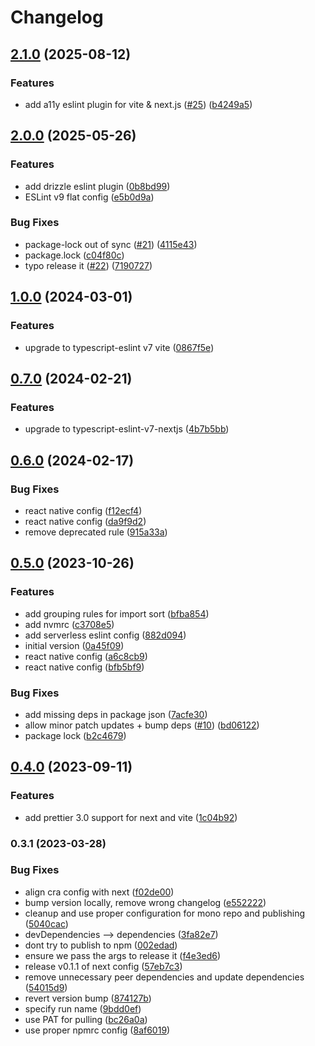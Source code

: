 # Changelog

## [2.1.0](https://github.com/novemberfiveco/eslint-config/compare/eslint-config-next@2.0.0...eslint-config-next@2.1.0) (2025-08-12)

### Features

* add a11y eslint plugin for vite & next.js ([#25](https://github.com/novemberfiveco/eslint-config/issues/25)) ([b4249a5](https://github.com/novemberfiveco/eslint-config/commit/b4249a56d898bf490d5bba80bf29e1448ad384d5))

## [2.0.0](https://github.com/novemberfiveco/eslint-config/compare/eslint-config-next@1.0.0...eslint-config-next@2.0.0) (2025-05-26)

### Features

* add drizzle eslint plugin ([0b8bd99](https://github.com/novemberfiveco/eslint-config/commit/0b8bd99ab5c7a6321933982b4053a81dde1b3dbc))
* ESLint v9 flat config ([e5b0d9a](https://github.com/novemberfiveco/eslint-config/commit/e5b0d9a90e1c462769097430e0b8be2b05bc2173))

### Bug Fixes

* package-lock out of sync ([#21](https://github.com/novemberfiveco/eslint-config/issues/21)) ([4115e43](https://github.com/novemberfiveco/eslint-config/commit/4115e4365da95cb7ec2c8173721900786246fba8))
* package.lock ([c04f80c](https://github.com/novemberfiveco/eslint-config/commit/c04f80c0155dbf76da8e6466241fffb4b7f1d4c7))
* typo release it ([#22](https://github.com/novemberfiveco/eslint-config/issues/22)) ([7190727](https://github.com/novemberfiveco/eslint-config/commit/7190727cc228a896639dd2cc82fec5520b051b78))

## [1.0.0](https://github.com/novemberfiveco/eslint-config/compare/eslint-config-next@0.7.0...eslint-config-next@1.0.0) (2024-03-01)


### Features

* upgrade to typescript-eslint v7 vite ([0867f5e](https://github.com/novemberfiveco/eslint-config/commit/0867f5e0937b8a2889e8bc1bcaa4bf30eca26e42))

## [0.7.0](https://github.com/novemberfiveco/eslint-config/compare/eslint-config-next@0.6.0...eslint-config-next@0.7.0) (2024-02-21)


### Features

* upgrade to typescript-eslint-v7-nextjs ([4b7b5bb](https://github.com/novemberfiveco/eslint-config/commit/4b7b5bb4502d5eb3385f7205c3559c8a3fbc67f9))

## [0.6.0](https://github.com/novemberfiveco/eslint-config/compare/eslint-config-next@0.5.0...eslint-config-next@0.6.0) (2024-02-17)


### Bug Fixes

* react native config ([f12ecf4](https://github.com/novemberfiveco/eslint-config/commit/f12ecf4dd839b56111ffa754f60525310769b927))
* react native config ([da9f9d2](https://github.com/novemberfiveco/eslint-config/commit/da9f9d20f069c7c330f026acf37525abead9a7c6))
* remove deprecated rule ([915a33a](https://github.com/novemberfiveco/eslint-config/commit/915a33a9ce003a0d97106c29d59da02a4972e457))

## [0.5.0](https://github.com/novemberfiveco/eslint-config/compare/eslint-config-next@0.4.0...eslint-config-next@0.5.0) (2023-10-26)


### Features

* add grouping rules for import sort ([bfba854](https://github.com/novemberfiveco/eslint-config/commit/bfba854ed5549bd9efe5c0d954e7ff5efaa99fa1))
* add nvmrc ([c3708e5](https://github.com/novemberfiveco/eslint-config/commit/c3708e5b6429100d74e3c778a7ba5af866664a5e))
* add serverless eslint config ([882d094](https://github.com/novemberfiveco/eslint-config/commit/882d0940a6878ebc7638075bba84bd34c90c2ff2))
* initial version ([0a45f09](https://github.com/novemberfiveco/eslint-config/commit/0a45f09600ddd2befcf89e2ccc0f5ed6c71ebff5))
* react native config ([a6c8cb9](https://github.com/novemberfiveco/eslint-config/commit/a6c8cb974c2e082f8a035c73b6ec001ff8abcdb2))
* react native config ([bfb5bf9](https://github.com/novemberfiveco/eslint-config/commit/bfb5bf94df6ac898137d0dcea4259b77ccb6c1e0))


### Bug Fixes

* add missing deps in package json ([7acfe30](https://github.com/novemberfiveco/eslint-config/commit/7acfe30feb8af89e1e9bc0dc5db1c3a5a22bee5e))
* allow minor patch updates + bump deps ([#10](https://github.com/novemberfiveco/eslint-config/issues/10)) ([bd06122](https://github.com/novemberfiveco/eslint-config/commit/bd06122161f8a1c6cc49d4da22553a3acedacbc8))
* package lock ([b2c4679](https://github.com/novemberfiveco/eslint-config/commit/b2c4679778aad397df965cd3424995d2c705ad3b))

## [0.4.0](https://github.com/novemberfiveco/eslint-config/compare/eslint-config-next@0.3.1...eslint-config-next@0.4.0) (2023-09-11)


### Features

* add prettier 3.0 support for next and vite ([1c04b92](https://github.com/novemberfiveco/eslint-config/commit/1c04b92f56564299ada70f2ce9b392c8d8b9b2a2))

### 0.3.1 (2023-03-28)


### Bug Fixes

* align cra config with next ([f02de00](https://github.com/novemberfiveco/eslint-config/commit/f02de00ed8ba86742e55c7fc2bcc8b39275dd1d7))
* bump version locally, remove wrong changelog ([e552222](https://github.com/novemberfiveco/eslint-config/commit/e55222220c9bd081a2bd5200aae225874ff7dfed))
* cleanup and use proper configuration for mono repo and publishing ([5040cac](https://github.com/novemberfiveco/eslint-config/commit/5040caccf23080b0c7f2815c468e8b3381054970))
* devDependencies --> dependencies ([3fa82e7](https://github.com/novemberfiveco/eslint-config/commit/3fa82e7ec8817f0ea933081f1913adecf7d77813))
* dont try to publish to npm ([002edad](https://github.com/novemberfiveco/eslint-config/commit/002edadcc00670e6d3d7dc1142218c4e93cca6c4))
* ensure we pass the args to release it ([f4e3ed6](https://github.com/novemberfiveco/eslint-config/commit/f4e3ed65ef3fa5650103c026dcafe6766fecc516))
* release v0.1.1 of next config ([57eb7c3](https://github.com/novemberfiveco/eslint-config/commit/57eb7c3a048bc7b60527d5c17c65e61d3828883b))
* remove unnecessary peer dependencies and update dependencies ([54015d9](https://github.com/novemberfiveco/eslint-config/commit/54015d94c87865afbfcc689b1e5440df209f20fe))
* revert version bump ([874127b](https://github.com/novemberfiveco/eslint-config/commit/874127bbc4f9d4e5a2221388b4ff7e52bb608766))
* specify run name ([9bdd0ef](https://github.com/novemberfiveco/eslint-config/commit/9bdd0ef60d4d7c1243e067a61e7f9fcb647e9a72))
* use PAT for pulling ([bc26a0a](https://github.com/novemberfiveco/eslint-config/commit/bc26a0ad857534dfcd5ad10788e241535c0aa75f))
* use proper npmrc config ([8af6019](https://github.com/novemberfiveco/eslint-config/commit/8af6019181040d637f067ff5e0ebd4a75293651b))
